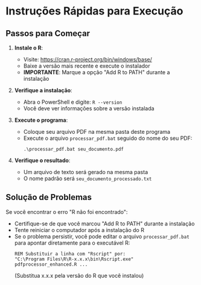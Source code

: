 # Instruções Rápidas para Execução

## Passos para Começar

1. **Instale o R**:
   - Visite: https://cran.r-project.org/bin/windows/base/
   - Baixe a versão mais recente e execute o instalador
   - **IMPORTANTE**: Marque a opção "Add R to PATH" durante a instalação

2. **Verifique a instalação**:
   - Abra o PowerShell e digite: `R --version`
   - Você deve ver informações sobre a versão instalada

3. **Execute o programa**:
   - Coloque seu arquivo PDF na mesma pasta deste programa
   - Execute o arquivo `processar_pdf.bat` seguido do nome do seu PDF:
     ```
     .\processar_pdf.bat seu_documento.pdf
     ```

4. **Verifique o resultado**:
   - Um arquivo de texto será gerado na mesma pasta
   - O nome padrão será `seu_documento_processado.txt`

## Solução de Problemas

Se você encontrar o erro "R não foi encontrado":
- Certifique-se de que você marcou "Add R to PATH" durante a instalação
- Tente reiniciar o computador após a instalação do R
- Se o problema persistir, você pode editar o arquivo `processar_pdf.bat` para apontar diretamente para o executável R:
  ```
  REM Substituir a linha com "Rscript" por:
  "C:\Program Files\R\R-x.x.x\bin\Rscript.exe" pdfprocessor_enhanced.R ...
  ```
  (Substitua x.x.x pela versão do R que você instalou)
